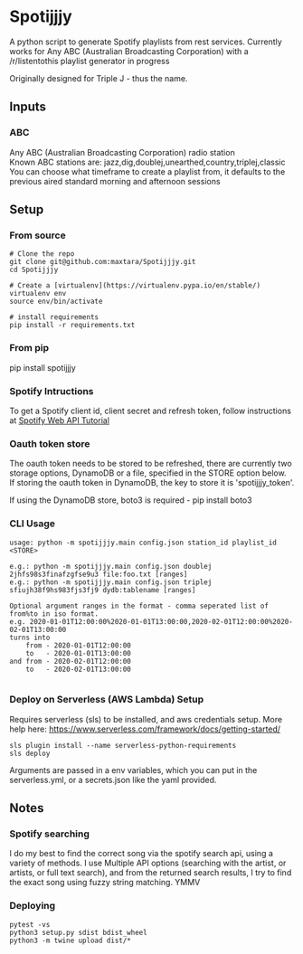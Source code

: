 # Spotijjjy
  
A python script to generate Spotify playlists from rest services. Currently works for Any ABC (Australian Broadcasting Corporation) with a /r/listentothis playlist generator in progress  
  
Originally designed for Triple J - thus the name.  
  
## Inputs  
  
### ABC  
  
Any ABC (Australian Broadcasting Corporation) radio station  
Known ABC stations are: jazz,dig,doublej,unearthed,country,triplej,classic  
You can choose what timeframe to create a playlist from, it defaults to the previous aired standard morning and afternoon sessions   
  
## Setup
  
### From source
  
```
# Clone the repo
git clone git@github.com:maxtara/Spotijjjy.git
cd Spotijjjy

# Create a [virtualenv](https://virtualenv.pypa.io/en/stable/)
virtualenv env
source env/bin/activate

# install requirements
pip install -r requirements.txt
``` 
  
### From pip
  
pip install spotijjjy  
    
### Spotify Intructions
  
To get a Spotify client id, client secret and refresh token, follow instructions at [Spotify Web API Tutorial](https://developer.spotify.com/web-api/tutorial/)  
  
### Oauth token store
  
The oauth token needs to be stored to be refreshed, there are currently two storage options, DynamoDB or a file, specified in the STORE option below.  
If storing the oauth token in DynamoDB, the key to store it is 'spotijjjy_token'.  
  
If using the DynamoDB store, boto3 is required - pip install boto3  
  
### CLI Usage
  
```
usage: python -m spotijjjy.main config.json station_id playlist_id <STORE>

e.g.: python -m spotijjjy.main config.json doublej 2jhfs98s3finafzgfse9u3 file:foo.txt [ranges]
e.g.: python -m spotijjjy.main config.json triplej sfiujh38f9hs983fjs3fj9 dydb:tablename [ranges]

Optional argument ranges in the format - comma seperated list of from%to in iso format.
e.g. 2020-01-01T12:00:00%2020-01-01T13:00:00,2020-02-01T12:00:00%2020-02-01T13:00:00
turns into 
    from - 2020-01-01T12:00:00
    to   - 2020-01-01T13:00:00 
and from - 2020-02-01T12:00:00
    to   - 2020-02-01T13:00:00
    
```
  
### Deploy on Serverless (AWS Lambda) Setup
  
Requires serverless (sls) to be installed, and aws credentials setup. More help here: https://www.serverless.com/framework/docs/getting-started/  
```
sls plugin install --name serverless-python-requirements
sls deploy
```
  
Arguments are passed in a env variables, which you can put in the serverless.yml, or a secrets.json like the yaml provided.  
  
## Notes
### Spotify searching
  
I do my best to find the correct song via the spotify search api, using a variety of methods. I use Multiple API options (searching with the artist, or artists, or full text search), and from the returned search results, I try to find the exact song using fuzzy string matching. YMMV  
  
### Deploying
  
```
pytest -vs
python3 setup.py sdist bdist_wheel
python3 -m twine upload dist/*
```